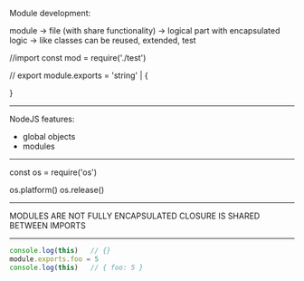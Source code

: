 Module development:

module -> file (with share functionality) -> logical part with encapsulated logic ->  like classes can be reused, extended, test

//import
const mod = require('./test')

// export 
module.exports = 'string' | {

}

---

NodeJS features:
  - global objects
  - modules

---

const os = require('os')

os.platform()
os.release()

---

MODULES ARE NOT FULLY ENCAPSULATED
CLOSURE IS SHARED BETWEEN IMPORTS

---
```javascript
console.log(this)   // {}
module.exports.foo = 5
console.log(this)   // { foo: 5 }
```

